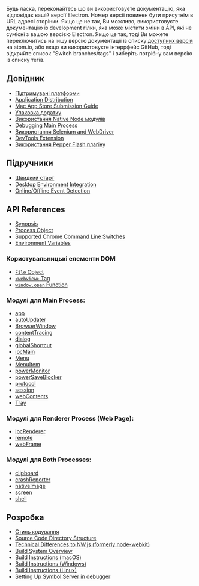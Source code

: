 Будь ласка, переконайтесь що ви використовуєте документацію, яка відповідає вашій версії Electron.
Номер версії повинен бути присутнім в URL адресі сторінки. Якщо це не так, Ви можливо, 
використовуєте документацію із development гілки, 
яка може містити зміни в API, які не сумісні з вашою версією Electron.
Якщо це так, тоді Ви можете переключитись на іншу версію документації 
із списку [доступних версій](http://electron.atom.io/docs/) на atom.io,
або якщо ви використовуєте інтеррфейс GitHub, 
тоді відкрийте список "Switch branches/tags" і виберіть потрібну вам 
версію із списку тегів.  

## Довідник

* [Підтримувані платформи](tutorial/supported-platforms.md)
* [Application Distribution](tutorial/application-distribution.md)
* [Mac App Store Submission Guide](tutorial/mac-app-store-submission-guide.md)
* [Упаковка додатку](tutorial/application-packaging.md)
* [Використання Native Node модулів](tutorial/using-native-node-modules.md)
* [Debugging Main Process](tutorial/debugging-main-process.md)
* [Використання Selenium and WebDriver](tutorial/using-selenium-and-webdriver.md)
* [DevTools Extension](tutorial/devtools-extension.md)
* [Використання Pepper Flash плагіну](tutorial/using-pepper-flash-plugin.md)

## Підручники

* [Швидкий старт](tutorial/quick-start.md)
* [Desktop Environment Integration](tutorial/desktop-environment-integration.md)
* [Online/Offline Event Detection](tutorial/online-offline-events.md)

## API References

* [Synopsis](api/synopsis.md)
* [Process Object](api/process.md)
* [Supported Chrome Command Line Switches](api/chrome-command-line-switches.md)
* [Environment Variables](api/environment-variables.md)

### Користувальницькі елементи DOM

* [`File` Object](api/file-object.md)
* [`<webview>` Tag](api/web-view-tag.md)
* [`window.open` Function](api/window-open.md)

### Модулі для Main Process:

* [app](api/app.md)
* [autoUpdater](api/auto-updater.md)
* [BrowserWindow](api/browser-window.md)
* [contentTracing](api/content-tracing.md)
* [dialog](api/dialog.md)
* [globalShortcut](api/global-shortcut.md)
* [ipcMain](api/ipc-main.md)
* [Menu](api/menu.md)
* [MenuItem](api/menu-item.md)
* [powerMonitor](api/power-monitor.md)
* [powerSaveBlocker](api/power-save-blocker.md)
* [protocol](api/protocol.md)
* [session](api/session.md)
* [webContents](api/web-contents.md)
* [Tray](api/tray.md)

### Модулі для Renderer Process (Web Page):

* [ipcRenderer](api/ipc-renderer.md)
* [remote](api/remote.md)
* [webFrame](api/web-frame.md)

### Модулі для Both Processes:

* [clipboard](api/clipboard.md)
* [crashReporter](api/crash-reporter.md)
* [nativeImage](api/native-image.md)
* [screen](api/screen.md)
* [shell](api/shell.md)

## Розробка

* [Стиль кодування](development/coding-style.md)
* [Source Code Directory Structure](development/source-code-directory-structure.md)
* [Technical Differences to NW.js (formerly node-webkit)](development/atom-shell-vs-node-webkit.md)
* [Build System Overview](development/build-system-overview.md)
* [Build Instructions (macOS)](development/build-instructions-osx.md)
* [Build Instructions (Windows)](development/build-instructions-windows.md)
* [Build Instructions (Linux)](development/build-instructions-linux.md)
* [Setting Up Symbol Server in debugger](development/setting-up-symbol-server.md)
